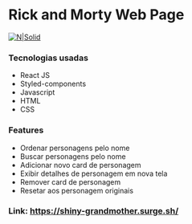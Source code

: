 # Rick and Morty Web Page

[![N|Solid](https://i.ibb.co/WWqYTYz/rick-and-morty-webpage.jpg)](https://i.ibb.co/WWqYTYz/rick-and-morty-webpage.jpg)

### Tecnologias usadas

- React JS
- Styled-components
- Javascript
- HTML
- CSS

### Features

- Ordenar personagens pelo nome
- Buscar personagens pelo nome
- Adicionar novo card de personagem
- Exibir detalhes de personagem em nova tela
- Remover card de personagem
- Resetar aos personagem originais

### Link: https://shiny-grandmother.surge.sh/
